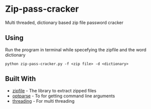 # Zip-pass-cracker

Multi threaded, dictionary based zip file password cracker 

## Using 
Run the program in terminal while specefying the zipfile and the word dictionary

```
python zip-pass-cracker.py -f <zip file> -d <dictionary>

```

## Built With

* [zipfile](https://docs.python.org/3/library/zipfile.html) - The library to extract zipped files
* [optparse](https://docs.python.org/2/library/optparse.html) - To for getting command line arguments
* [threading](https://docs.python.org/3/library/threading.html) - For multi threading
